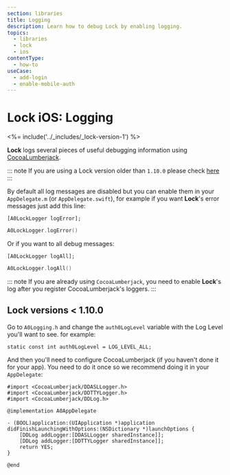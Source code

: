 ```yaml
---
section: libraries
title: Logging
description: Learn how to debug Lock by enabling logging.
topics:
  - libraries
  - lock
  - ios
contentType:
  - how-to
useCase:
  - add-login
  - enable-mobile-auth
---
```


# Lock iOS: Logging

<%= include('../_includes/_lock-version-1') %>

__Lock__ logs several pieces of useful debugging information using [CocoaLumberjack](https://github.com/CocoaLumberjack/CocoaLumberjack).


::: note
If you are using a Lock version older than `1.10.0` please check [here](#lock-versions-1-10-0)
:::

By default all log messages are disabled but you can enable them in your `AppDelegate.m` (or `AppDelegate.swift`), for example if you want __Lock__'s error messages just add this line:

```objc
[A0LockLogger logError];
```
```swift
A0LockLogger.logError()
```

Or if you want to all debug messages:

```objc
[A0LockLogger logAll];
```
```swift
A0LockLogger.logAll()
```

::: note
If you are already using `CocoaLumberjack`, you need to enable __Lock__'s log after you register CocoaLumberjack's loggers.
:::

## Lock versions < 1.10.0
Go to `A0Logging.h` and change the `auth0LogLevel` variable with the Log Level you'll want to see. for example:
```objc
static const int auth0LogLevel = LOG_LEVEL_ALL;
```

And then you'll need to configure CocoaLumberjack (if you haven't done it for your app). You need to do it once so we recommend doing it in your `AppDelegate`:

```objc
#import <CocoaLumberjack/DDASLLogger.h>
#import <CocoaLumberjack/DDTTYLogger.h>
#import <CocoaLumberjack/DDLog.h>

@implementation A0AppDelegate

- (BOOL)application:(UIApplication *)application didFinishLaunchingWithOptions:(NSDictionary *)launchOptions {
    [DDLog addLogger:[DDASLLogger sharedInstance]];
    [DDLog addLogger:[DDTTYLogger sharedInstance]];
    return YES;
}

@end
```
